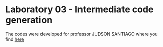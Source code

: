 # Laboratory 03 - Intermediate code generation

The codes were developed for professor JUDSON SANTIAGO where you find [here](https://github.com/JudsonSS/Compiladores/tree/master/Labs/Lab11)

